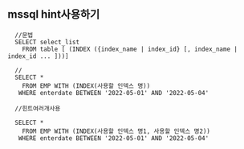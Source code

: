 ## mssql hint사용하기

      //문법
      SELECT select_list
        FROM table [ (INDEX ({index_name | index_id} [, index_name | index_id ... ]))]
        
      //
      SELECT *
        FROM EMP WITH (INDEX(사용할 인덱스 명))
       WHERE enterdate BETWEEN '2022-05-01' AND '2022-05-04'
       
      //힌트여러개사용
      
      SELECT *
        FROM EMP WITH (INDEX(사용할 인덱스 명1, 사용할 인덱스 명2))
       WHERE enterdate BETWEEN '2022-05-01' AND '2022-05-04'
